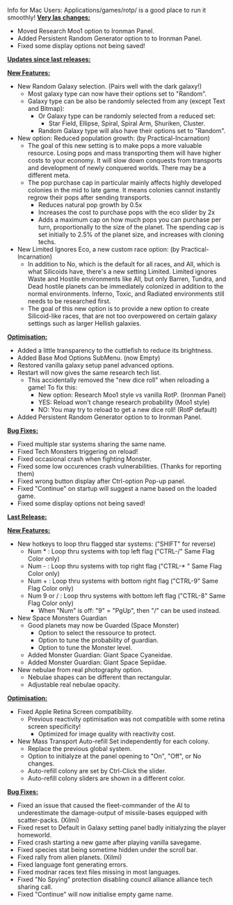 Info for Mac Users: Applications/games/rotp/ is a good place to run it smoothly!
<b><ins>Very las changes:</ins></b>
- Moved Research Moo1 option to Ironman Panel.
- Added Persistent Random Generator option to to Ironman Panel.
- Fixed some display options not being saved!


<b><ins>Updates since last releases:</ins></b>

<b><ins>New Features:</ins></b>
- New Random Galaxy selection. (Pairs well with the dark galaxy!)
  - Most galaxy type can now have their options set to "Random".
  - Galaxy type can be also be randomly selected from any (except Text and Bitmap):
    - Or Galaxy type can be randomly selected from a reduced set:
      - Star Field, Ellipse, Spiral, Spiral Arm, Shuriken, Cluster.
    - Random Galaxy type will also have their options set to "Random".
- New option: Reduced population growth: (by Practical-Incarnation)
  - The goal of this new setting is to make pops a more valuable resource. Losing pops and mass transporting them will have higher costs to your economy. It will slow down conquests from transports and development of newly conquered worlds. There may be a different meta.
  - The pop purchase cap in particular mainly affects highly developed colonies in the mid to late game. It means colonies cannot instantly regrow their pops after sending transports.
    - Reduces natural pop growth by 0.5x
    - Increases the cost to purchase pops with the eco slider by 2x
    - Adds a maximum cap on how much pops you can purchase per turn, proportionally to the size of the planet. The spending cap is set initially to 2.5% of the planet size, and increases with cloning techs.
- New Limited Ignores Eco, a new custom race option: (by Practical-Incarnation)
  - In addition to No, which is the default for all races, and All, which is what Silicoids have, there's a new setting Limited. Limited ignores Waste and Hostile environments like All, but only Barren, Tundra, and Dead hostile planets can be immediately colonized in addition to the normal environments. Inferno, Toxic, and Radiated environments still needs to be researched first.
  - The goal of this new option is to provide a new option to create Silicoid-like races, that are not too overpowered on certain galaxy settings such as larger Hellish galaxies.


<b><ins>Optimisation:</ins></b>
- Added a little transparency to the cuttlefish to reduce its brightness.
- Added Base Mod Options SubMenu. (now Empty)
- Restored vanilla galaxy setup panel advanced options. 
- Restart will now gives the same research tech list.
  - This accidentally removed the "new dice roll" when reloading a game! To fix this:
    - New option: Research Moo1 style vs vanilla RotP. (Ironman Panel)
    - YES: Reload won't change research probability (Moo1 style)
    - NO: You may try to reload to get a new dice roll! (RotP default)
- Added Persistent Random Generator option to to Ironman Panel.


<b><ins>Bug Fixes:</ins></b>
- Fixed multiple star systems sharing the same name.
- Fixed Tech Monsters triggering on reload!
- Fixed occasional crash when fighting Monster.
- Fixed some low occurences crash vulnerabilities. (Thanks for reporting them)
- Fixed wrong button display after Ctrl-option Pop-up panel.
- Fixed "Continue" on startup will suggest a name based on the loaded game.
- Fixed some display options not being saved!

<b><ins>Last Release:</ins></b>

<b><ins>New Features:</ins></b>
- New hotkeys to loop thru flagged star systems: ("SHIFT" for reverse)
  - Num * : Loop thru systems with top left flag ("CTRL-/" Same Flag Color only)
  - Num - : Loop thru systems with top right flag ("CTRL-* " Same Flag Color only)
  - Num + : Loop thru systems with bottom right flag ("CTRL-9" Same Flag Color only)
  - Num 9 or / : Loop thru systems with bottom left flag ("CTRL-8" Same Flag Color only)
    - When "Num" is off: "9" = "PgUp", then "/" can be used instead.
- New Space Monsters Guardian
  - Good planets may now be Guarded (Space Monster)
    - Option to select the ressource to protect.
    - Option to tune the probability of guardian.
    - Option to tune the Monster level.
  - Added Monster Guardian: Giant Space Cyaneidae.
  - Added Monster Guardian: Giant Space Sepiidae.
- New nebulae from real photography option.
  - Nebulae shapes can be different than rectangular.
  - Adjustable real nebulae opacity.


<b><ins>Optimisation:</ins></b>
- Fixed Apple Retina Screen compatibility.
  - Previous reactivity optimisation was not compatible with some retina screen specificity!
    - Optimized for image quality with reactivity cost.
- New Mass Transport Auto-refill Set independently for each colony.
  - Replace the previous global system.
  - Option to initialyze at the panel opening to "On", "Off", or No changes.
  - Auto-refill colony are set by Ctrl-Click the slider.
  - Auto-refill colony sliders are shown in a different color.


<b><ins>Bug Fixes:</ins></b>
- Fixed an issue that caused the fleet-commander of the AI to underestimate the damage-output of missile-bases equipped with scatter-packs. (Xilmi)
- Fixed reset to Default in Galaxy setting panel badly initialyzing the player homeworld.
- Fixed crash starting a new game after playing vanilla savegame.
- Fixed species stat being sometime hidden under the scroll bar.
- Fixed rally from alien planets. (Xilmi)
- Fixed language font generating errors.
- Fixed modnar races text files missing in most languages.
- Fixed "No Spying" protection disabling council alliance alliance tech sharing call.
- Fixed "Continue" will now initialise empty game name.
